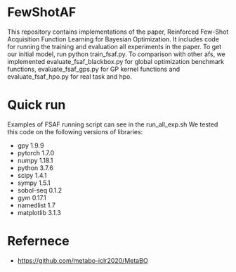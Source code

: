 # FewShotAF
This repository contains implementations of the paper, Reinforced Few-Shot Acquisition Function Learning for Bayesian Optimization. It includes code for running the training and evaluation all experiments in the paper.
To get our initial model,  run python train_fsaf.py.
To comparison with other afs, we implemented evaluate_fsaf_blackbox.py for global optimization benchmark functions, evaluate_fsaf_gps.py for GP kernel functions and evaluate_fsaf_hpo.py for real task and hpo.

# Quick run
Examples of FSAF running script can see in the run_all_exp.sh
We tested this code on the following versions of libraries:
- gpy 1.9.9
- pytorch 1.7.0
- numpy 1.18.1
- python 3.7.6
- scipy 1.4.1
- sympy 1.5.1
- sobol-seq 0.1.2
- gym 0.17.1
- namedlist 1.7
- matplotlib 3.1.3

# Refernece

- https://github.com/metabo-iclr2020/MetaBO

